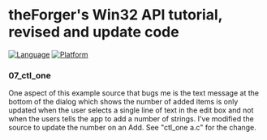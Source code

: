 # theForger's Win32 API tutorial, revised and update code
[![Language](https://img.shields.io/badge/Language%20-C-blue.svg)](https://github.com/GeorgePimpleton/theForger-winapi-tutorial/)
[![Platform](https://img.shields.io/badge/Platform%20-Win32-blue.svg)](https://github.com/GeorgePimpleton/theForger-winapi-tutorial/)

### 07_ctl_one

One aspect of this example source that bugs me is the text message at the bottom of the dialog which shows the number of added items is only updated when the user selects a single line of text in the edit box and not when the users tells the app to add a number of strings.  I've modified the source to update the number on an Add.  See "ctl_one a.c" for the change. 
